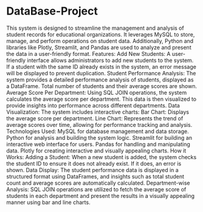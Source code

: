 # DataBase-Project

This system is designed to streamline the management and analysis of student records for educational organizations. It leverages MySQL to store, manage, and perform operations on student data. Additionally, Python and libraries like Plotly, Streamlit, and Pandas are used to analyze and present the data in a user-friendly format. Features: Add New Students: A user-friendly interface allows administrators to add new students to the system. If a student with the same ID already exists in the system, an error message will be displayed to prevent duplication. Student Performance Analysis: The system provides a detailed performance analysis of students, displayed as a DataFrame. Total number of students and their average scores are shown. Average Score Per Department: Using SQL JOIN operations, the system calculates the average score per department. This data is then visualized to provide insights into performance across different departments. Data Visualization: The system includes interactive charts: Bar Chart: Displays the average score per department. Line Chart: Represents the trend of average scores over time, allowing for performance tracking and analysis. Technologies Used: MySQL for database management and data storage. Python for analysis and building the system logic. Streamlit for building an interactive web interface for users. Pandas for handling and manipulating data. Plotly for creating interactive and visually appealing charts. How it Works: Adding a Student: When a new student is added, the system checks the student ID to ensure it does not already exist. If it does, an error is shown. Data Display: The student performance data is displayed in a structured format using DataFrames, and insights such as total student count and average scores are automatically calculated. Department-wise Analysis: SQL JOIN operations are utilized to fetch the average score of students in each department and present the results in a visually appealing manner using bar and line charts.
